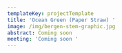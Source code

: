 ```yaml
---
templateKey: projectTemplate
title: 'Ocean Green (Paper Straw) '
image: /img/bergen-stem-graphic.jpg
abstract: Coming soon
meeting: 'Coming soon '
---
```


